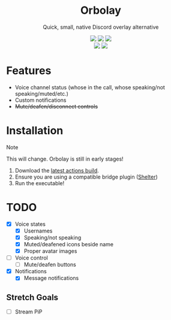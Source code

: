 <div align="center">
  <h1>Orbolay</h1>
  <p>Quick, small, native Discord overlay alternative</p>
</div>

<div align="center">
  <img src="https://img.shields.io/github/actions/workflow/status/SpikeHD/Orbolay/build.yml" />
  <img src="https://img.shields.io/github/repo-size/SpikeHD/Orbolay" />
  <img src="https://img.shields.io/github/commit-activity/m/SpikeHD/Orbolay" />
</div>

<div align="center">
  <img src="https://img.shields.io/github/release-date/SpikeHD/Orbolay" />
  <img src="https://img.shields.io/github/stars/SpikeHD/Orbolay" />
</div>

# Features

* Voice channel status (whose in the call, whose speaking/not speaking/muted/etc.)
* Custom notifications
* ~~Mute/deafen/disconnect controls~~

# Installation

> [!NOTE]
> This will change. Orbolay is still in early stages!

1. Download the [latest actions build](https://github.com/SpikeHD/Orbolay/actions/workflows/build.yml).
2. Ensure you are using a compatible bridge plugin ([Shelter](https://github.com/SpikeHD/shelter-plugins?tab=readme-ov-file#orbolay-bridge))
3. Run the executable!

# TODO

* [x] Voice states
  * [x] Usernames
  * [x] Speaking/not speaking
  * [x] Muted/deafened icons beside name
  * [x] Proper avatar images
* [ ] Voice control
  * [ ] Mute/deafen buttons
* [x] Notifications
  * [x] Message notifications

## Stretch Goals

* [ ] Stream PiP
